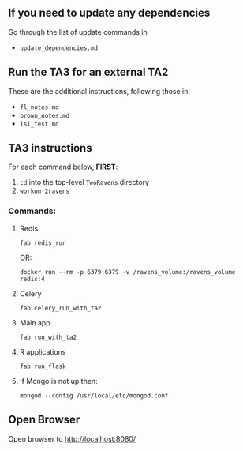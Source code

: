 ## If you need to update any dependencies

Go through the list of update commands in
  - `update_dependencies.md`

## Run the TA3 for an external TA2

These are the additional instructions, following those in:
  - `fl_notes.md`
  - `brown_notes.md`
  - `isi_test.md`


## TA3 instructions

For each command below, **FIRST**:

1. `cd` into the top-level `TwoRavens` directory
2. `workon 2ravens`

### Commands:

1. Redis
    ```
    fab redis_run
    ```
    OR:
    ```
    docker run --rm -p 6379:6379 -v /ravens_volume:/ravens_volume redis:4
    ```
2. Celery
    ```
    fab celery_run_with_ta2
    ```
3. Main app
    ```
    fab run_with_ta2
    ```
4. R applications
    ```
    fab run_flask
    ```
5. If Mongo is not up then:
    ```
    mongod --config /usr/local/etc/mongod.conf
    ```

## Open Browser

Open browser to <http://localhost:8080/>
